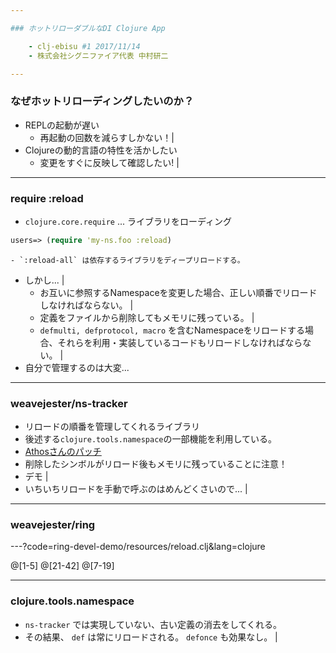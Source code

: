 ```yaml
---

### ホットリローダブルなDI Clojure App

    - clj-ebisu #1 2017/11/14
    - 株式会社シグニファイア代表 中村研二

---
```


### なぜホットリローディングしたいのか？

- REPLの起動が遅い
    - 再起動の回数を減らすしかない！|
-  Clojureの動的言語の特性を活かしたい
    - 変更をすぐに反映して確認したい! | 

---

### require :reload

- `clojure.core.require` ... ライブラリをローディング

```clojure
users=> (require 'my-ns.foo :reload)
```

    - `:reload-all` は依存するライブラリをディープリロードする。

- しかし... |
    - お互いに参照するNamespaceを変更した場合、正しい順番でリロードしなければならない。 |
    - 定義をファイルから削除してもメモリに残っている。 |
    - `defmulti, defprotocol, macro` を含むNamespaceをリロードする場合、それらを利用・実装しているコードもリロードしなければならない。 |
- 自分で管理するのは大変...

---

### weavejester/ns-tracker

- リロードの順番を管理してくれるライブラリ
- 後述する`clojure.tools.namespace`の一部機能を利用している。
- [Athosさんのパッチ](https://github.com/weavejester/ns-tracker/pull/17) 
- 削除したシンボルがリロード後もメモリに残っていることに注意！
- デモ |
- いちいちリロードを手動で呼ぶのはめんどくさいので... |
---

### weavejester/ring

---?code=ring-devel-demo/resources/reload.clj&lang=clojure

@[1-5]
@[21-42]
@[7-19]
 
---

### clojure.tools.namespace

- `ns-tracker` では実現していない、古い定義の消去をしてくれる。
- その結果、 `def` は常にリロードされる。 `defonce` も効果なし。 |


